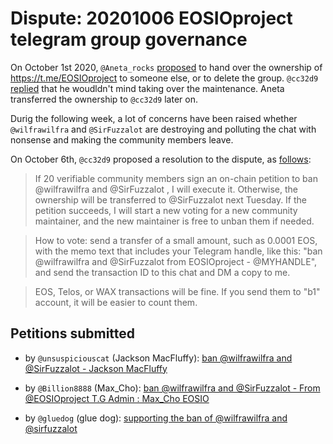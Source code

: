 # Dispute: 20201006 EOSIOproject telegram group governance

On October 1st 2020, `@Aneta_rocks`
[proposed](https://t.me/EOSIOproject/45303) to hand over the ownership
of https://t.me/EOSIOproject to someone else, or to delete the
group. `@cc32d9` [replied](https://t.me/EOSIOproject/45305) that he
woudldn't mind taking over the maintenance.  Aneta transferred the
ownership to `@cc32d9` later on.

Durig the following week, a lot of concerns have been raised whether
`@wilfrawilfra` and `@SirFuzzalot` are destroying and polluting the
chat with nonsense and making the community members leave.

On October 6th, `@cc32d9` proposed a resolution to the dispute, as
[follows](https://t.me/EOSIOproject/46433):


> If 20 verifiable community members sign an on-chain petition to ban
@wilfrawilfra and @SirFuzzalot , I will execute it. Otherwise, the
ownership will be transferred to @SirFuzzalot next Tuesday. If the
petition succeeds, I will start a new voting for a new community
maintainer, and the new maintainer is free to unban them if needed.

> How to vote: send a transfer of a small amount, such as 0.0001 EOS,
with the memo text that includes your Telegram handle, like this: "ban
@wilfrawilfra and @SirFuzzalot from EOSIOproject - @MYHANDLE", and send the transaction
ID to this chat and DM a copy to me.

> EOS, Telos, or WAX transactions will be fine. If you send them to "b1"
account, it will be easier to count them.


## Petitions submitted

* by `@unsuspiciouscat` (Jackson MacFluffy): [ban @wilfrawilfra and @SirFuzzalot - Jackson MacFluffy](https://bloks.io/transaction/55a92a07d8a3811627a826ded146c0970fc3340df5ba98137ea74a4ec277a878)

* by `@Billion8888` (Max_Cho): [ban @wilfrawilfra and @SirFuzzalot - From @EOSIOproject T.G Admin : Max_Cho EOSIO](https://bloks.io/transaction/f674fcbc2f5cf087e791fea40b7dcb9945df8fc04035969b8db80aa0956fc37e)

* by `@gluedog` (glue dog): [supporting the ban of @wilfrawilfra and @sirfuzzalot](https://bloks.io/transaction/4e1930c96207d267065d89115799a9ed4eb5c95d3d615a77199da9d9138a0042)


